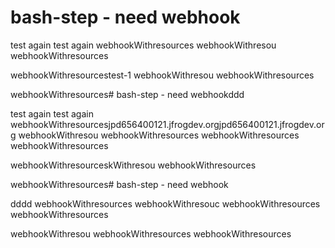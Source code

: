 # bash-step - need webhook

test again
test again
webhookWithresources
webhookWithresou
webhookWithresources

webhookWithresourcestest-1
webhookWithresou
webhookWithresources

webhookWithresources# bash-step - need webhookddd

test again
test again
webhookWithresourcesjpd656400121.jfrogdev.orgjpd656400121.jfrogdev.org
webhookWithresou
webhookWithresources
webhookWithresources
webhookWithresources

webhookWithresourceskWithresou
webhookWithresources




webhookWithresources# bash-step - need webhook






dddd
webhookWithresources
webhookWithresouc
webhookWithresources
webhookWithresources

webhookWithresou
webhookWithresources
webhookWithresources
